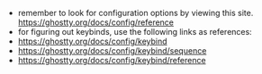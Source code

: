 - remember to look for configuration options by viewing this site. https://ghostty.org/docs/config/reference
- for figuring out keybinds, use the following links as references:
- https://ghostty.org/docs/config/keybind
- https://ghostty.org/docs/config/keybind/sequence
- https://ghostty.org/docs/config/keybind/reference